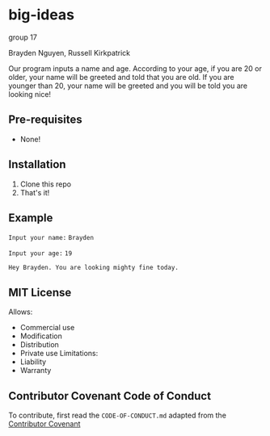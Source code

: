 # big-ideas
group 17 


Brayden Nguyen, Russell Kirkpatrick


Our program inputs a name and age. According to your age, if you are 20 or older, your name will be greeted and told that you are old. If you are younger than 20, your name will be greeted and you will be told you are looking nice!

## Pre-requisites
- None!

## Installation
1. Clone this repo
2. That's it!

## Example
`Input your name:` `Brayden`


`Input your age:` `19`


`Hey Brayden. You are looking mighty fine today.`

## MIT License
Allows:
- Commercial use
- Modification
- Distribution
- Private use
Limitations:
- Liability
- Warranty

## Contributor Covenant Code of Conduct
To contribute, first read the `CODE-OF-CONDUCT.md` adapted from the [Contributor Covenant](https://www.contributor-covenant.org/version/2/0/code_of_conduct.html)
